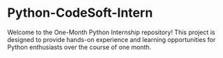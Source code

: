 # Python-CodeSoft-Intern
Welcome to the One-Month Python Internship repository! This project is designed to provide hands-on experience and learning opportunities for Python enthusiasts over the course of one month.

